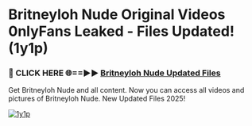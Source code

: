 # Britneyloh Nude Original Videos 0nlyFans Leaked - Files Updated! (1y1p)

<h3>🔴 CLICK HERE 🌐==►► <a href="https://tinyurl.com/4mcuefdz" rel="nofollow">Britneyloh Nude Updated Files</a></h3>

Get Britneyloh Nude and all content. Now you can access all videos and pictures of Britneyloh Nude. New Updated Files 2025!

[![1y1p](https://i.imgur.com/StAQSOY.gif)](https://tinyurl.com/4mcuefdz)
